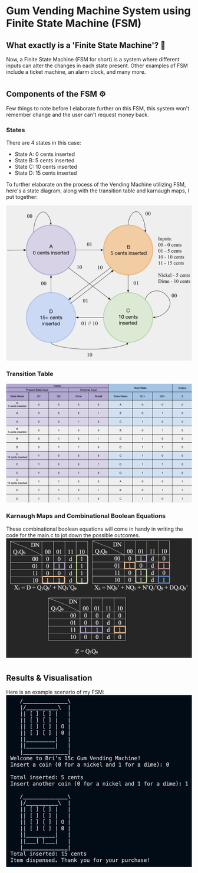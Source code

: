 # Gum Vending Machine System using Finite State Machine (FSM)

## What exactly is a 'Finite State Machine'? 💭
Now, a Finite State Machine (FSM for short) is a system where different inputs can alter the changes in each state present. Other examples of FSM include a ticket machine, an alarm clock, and many more.

#

## Components of the FSM ⚙️
Few things to note before I elaborate further on this FSM, this system won't remember change and the user can't request money back.

### States
There are 4 states in this case:

- State A: 0 cents inserted
- State B: 5 cents inserted
- State C: 10 cents inserted
- State D: 15 cents inserted

To further elaborate on the process of the Vending Machine utilizing FSM, here's a state diagram, along with the transition table and karnaugh maps, I put together:

![State-Diagram](images/State-Diagram.png)

### Transition Table
![State-Table](images/State-Table.png)

### Karnaugh Maps and Combinational Boolean Equations
These combinational boolean equations will come in handy in writing the code for the main.c to jot down the possible outcomes.
![Karnaugh-Maps](images/Karnaugh-Maps.png)

#

## Results & Visualisation
Here is an example scenario of my FSM:
![Scenario-1](images/Scenario-1.png)
